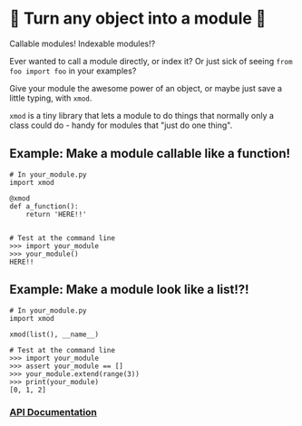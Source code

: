 # 🌱 Turn any object into a module 🌱

Callable modules!  Indexable modules!?

Ever wanted to call a module directly, or index it?  Or just sick of seeing
`from foo import foo` in your examples?

Give your module the awesome power of an object, or maybe just save a
little typing, with `xmod`.

`xmod` is a tiny library that lets a module to do things that normally
only a class could do - handy for modules that "just do one thing".

## Example: Make a module callable like a function!

    # In your_module.py
    import xmod

    @xmod
    def a_function():
        return 'HERE!!'


    # Test at the command line
    >>> import your_module
    >>> your_module()
    HERE!!

## Example: Make a module look like a list!?!

    # In your_module.py
    import xmod

    xmod(list(), __name__)

    # Test at the command line
    >>> import your_module
    >>> assert your_module == []
    >>> your_module.extend(range(3))
    >>> print(your_module)
    [0, 1, 2]


### [API Documentation](https://rec.github.io/xmod#xmod--api-documentation)
